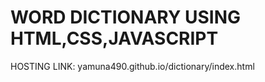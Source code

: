 # WORD DICTIONARY USING HTML,CSS,JAVASCRIPT

HOSTING LINK: yamuna490.github.io/dictionary/index.html
